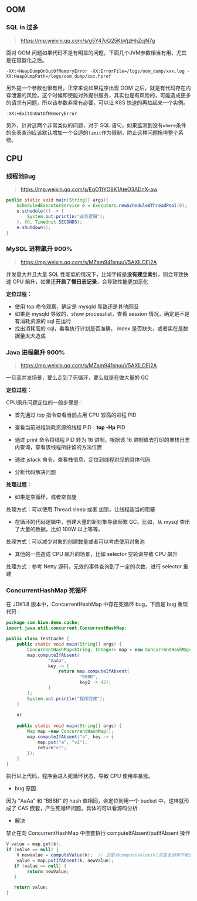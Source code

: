 ## OOM

### SQL in 过多

> https://mp.weixin.qq.com/s/g5Y47cQ25KbVjzHhZcjN7g

面对 OOM 问题如果代码不是有明显的问题，下面几个JVM参数相当有用，尤其是在容器化之后。

```shell
-XX:+HeapDumpOnOutOfMemoryError -XX:ErrorFile=/logs/oom_dump/xxx.log -XX:HeapDumpPath=/logs/oom_dump/xxx.hprof
```

另外提一个参数也很有用，正常来说如果程序出现 OOM 之后，就是有代码存在内存泄漏的风险，这个时候即使能对外提供服务，其实也是有风险的，可能造成更多的请求有问题，所以该参数非常有必要，可以让 K8S 快速的再拉起来一个实例。

```shell
-XX:+ExitOnOutOfMemoryError
```

另外，针对这两个非常类似的问题，对于 SQL 语句，如果监测到没有`where`条件的全表查询应该默认增加一个合适的`limit`作为限制，防止这种问题拖垮整个系统。



## CPU 

### 线程池Bug

> https://mp.weixin.qq.com/s/EqOTtYO8K1AteO3ADnX-aw

```java
public static void main(String[] args){
    ScheduledExecutorService e = Executors.newScheduledThreadPool(0);
    e.schedule(() -> {
        System.out.println("业务逻辑");
    }, 60, TimeUnit.SECONDS);
    e.shutdown();
}
```



### MySQL 进程飙升 900%

> https://mp.weixin.qq.com/s/MZam941snuuV5AXlLDEj2A

并发量大并且大量 SQL 性能低的情况下，比如字段是**没有建立索引**，则会导致快速 CPU 飙升，如果还**开启了慢日志记录**，会导致性能更加恶化

**定位过程：**

- 使用 top 命令观察，确定是 mysqld 导致还是其他原因
- 如果是 mysqld 导致的，show processlist，查看 session 情况，确定是不是有消耗资源的 sql 在运行
- 找出消耗高的 sql，看看执行计划是否准确， index 是否缺失，或者实在是数据量太大造成



### Java 进程飙升 900%

> https://mp.weixin.qq.com/s/MZam941snuuV5AXlLDEj2A

一旦高并发场景，要么走到了死循环，要么就是在做大量的 GC

**定位过程：**

CPU飙升问题定位的一般步骤是：

- 首先通过 top 指令查看当前占用 CPU 较高的进程 PID

- 查看当前进程消耗资源的线程 PID：**top -Hp** PID

- 通过 print 命令将线程 PID 转为 16 进制，根据该 16 进制值去打印的堆栈日志内查询，查看该线程所驻留的方法位置

- 通过 jstack 命令，查看栈信息，定位到线程对应的具体代码

- 分析代码解决问题

**处理过程：**

- 如果是空循环，或者空自旋

处理方式：可以使用 Thread.sleep 或者 加锁，让线程适当的阻塞

- 在循环的代码逻辑中，创建大量的新对象导致频繁 GC。比如，从 mysql 查出了大量的数据，比如 100W 以上等等。

处理方式：可以减少对象的创建数量或者可以考虑使用对象池

- 其他的一些造成 CPU 飙升的场景，比如  selector 空轮训导致 CPU 飙升 

处理方式：参考 Netty 源码，无效的事件查询到了一定的次数，进行 selector 重建



### ConcurrentHashMap 死循环

在 JDK1.8 版本中，ConcurrentHashMap 中存在死循环 bug，下面是 bug 重现代码：

```java
package com.hiwe.demo.cache;
import java.util.concurrent.ConcurrentHashMap;

public class TestCache {
    public static void main(String[] args) {
        ConcurrentHashMap<String, Integer> map = new ConcurrentHashMap<>(16);
        map.computeIfAbsent(
                "AaAa",
                key -> {
                    return map.computeIfAbsent(
                            "BBBB",
                            key2 -> 42);
                }
        );
        System.out.println("程序完成");
    }
    
    or
    
    public static void main(String[] args) {
        Map map =new ConcurrentHashMap();
        map.computeIfAbsent("a", key -> {
            map.put("a", "v2");
            return"v1";
        });
    }    
}
```

执行以上代码，程序会进入死循环状态，导致 CPU 使用率暴涨。

- bug 原因

因为 "AaAa" 和 “BBBB” 的 hash 值相同，会定位到用一个 bucket 中，这样就形成了 CAS 嵌套，产生死循环问题。具体的可以看源码分析

- 解决

禁止在向 ConcurrentHashMap 中嵌套执行 computeIfAbsent/putIfAbsent 操作

```java
V value = map.get(k);
if (value == null) {
    V newValue = computeValue(k);  // 这里对computeValue(k)的重复调用不敏感
    value = map.putIfAbsent(k, newValue);
   if (value == null) {
        return newValue;
   }

   return value;
}
```























